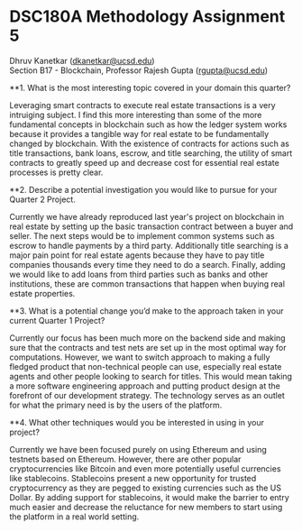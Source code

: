 # DSC180A Methodology Assignment 5

Dhruv Kanetkar (dkanetkar@ucsd.edu)  
Section B17 - Blockchain, Professor Rajesh Gupta (rgupta@ucsd.edu)

**1. What is the most interesting topic covered in your domain this quarter?

Leveraging smart contracts to execute real estate transactions is a very intruiging subject. I find this more interesting than some of the more fundamental concepts in blockchain such as how the ledger system works because it provides a tangible way for real estate to be fundamentally changed by blockchain. With the existence of contracts for actions such as title transactions, bank loans, escrow, and title searching, the utility of smart contracts to greatly speed up and decrease cost for essential real estate processes is pretty clear.

**2. Describe a potential investigation you would like to pursue for your Quarter 2 Project.

Currently we have already reproduced last year's project on blockchain in real estate by setting up the basic transaction contract between a buyer and seller. The next steps would be to implement common systems such as escrow to handle payments by a third party. Additionally title searching is a major pain point for real estate agents because they have to pay title companies thousands every time they need to do a search. Finally, adding we would like to add loans from third parties such as banks and other institutions, these are common transactions that happen when buying real estate properties.

**3. What is a potential change you’d make to the approach taken in your current Quarter 1 Project?

Currently our focus has been much more on the backend side and making sure that the contracts and test nets are set up in the most optimal way for computations. However, we want to switch approach to making a fully fledged product that non-technical people can use, especially real estate agents and other people looking to search for titles. This would mean taking a more software engineering approach and putting product design at the forefront of our development strategy. The technology serves as an outlet for what the primary need is by the users of the platform.

**4. What other techniques would you be interested in using in your project?

Currently we have been focused purely on using Ethereum and using testnets based on Ethereum. However, there are other popular cryptocurrencies like Bitcoin and even more potentially useful currencies like stablecoins. Stablecoins present a new opportunity for trusted cryptocurrency as they are pegged to existing currencies such as the US Dollar. By adding support for stablecoins, it would make the barrier to entry much easier and decrease the reluctance for new members to start using the platform in a real world setting.